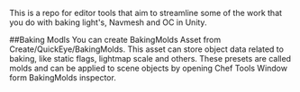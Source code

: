 This is a repo for editor tools that aim to streamline some of the work that you do with baking light's, Navmesh and OC in Unity.

##Baking Modls
You can create BakingMolds Asset from Create/QuickEye/BakingMolds.
This asset can store object data related to baking, like static flags, lightmap scale and others.
These presets are called molds and can be applied to scene objects by opening Chef Tools Window form BakingMolds inspector. 
